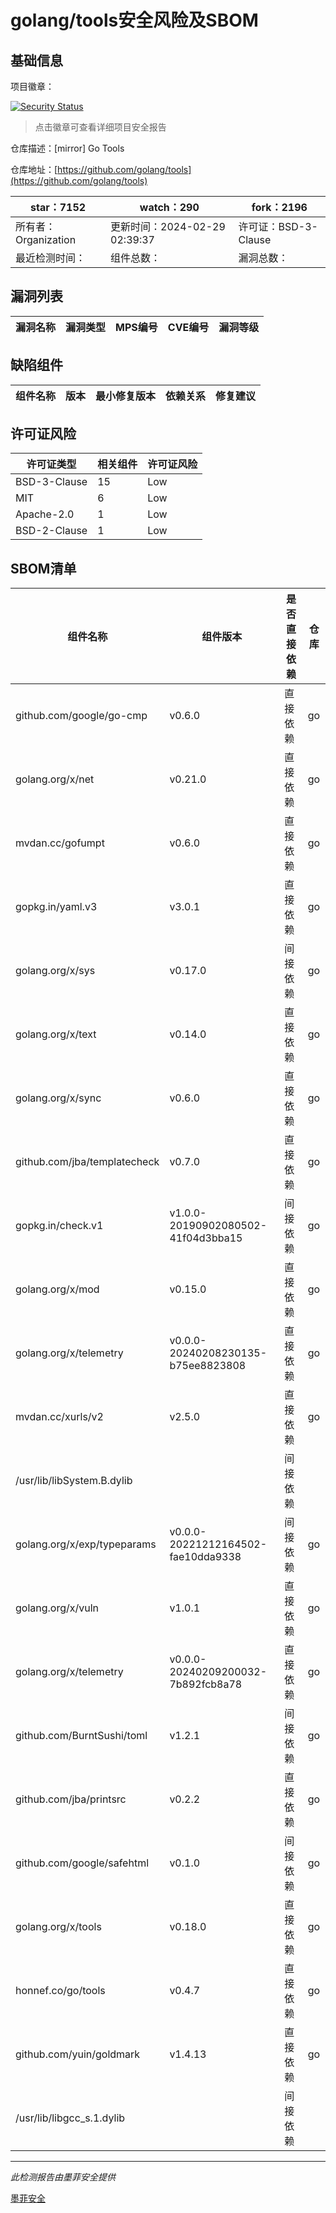 # golang/tools安全风险及SBOM

## 基础信息

项目徽章：

[![Security Status](https://www.murphysec.com/platform3/v31/badge/1762911877117853696.svg)](https://www.murphysec.com/console/report/1754210101002022912/1762911877117853696)

> 点击徽章可查看详细项目安全报告

仓库描述：[mirror] Go Tools

仓库地址：[https://github.com/golang/tools](https://github.com/golang/tools)

| star：7152 | watch：290 | fork：2196 |
| ----------- | -------------- | ------------ |
| 所有者：Organization | 更新时间：2024-02-29 02:39:37 | 许可证：BSD-3-Clause |
| 最近检测时间： | 组件总数： | 漏洞总数： |




## 漏洞列表

| 漏洞名称 | 漏洞类型 | MPS编号 | CVE编号 | 漏洞等级 |
| ------- | ------ | ------- | ------ | ----- |





## 缺陷组件

| 组件名称 | 版本 | 最小修复版本 | 依赖关系 | 修复建议 |
| -------- | ---- | ------------ | -------- | -------- |





## 许可证风险

| 许可证类型 | 相关组件 | 许可证风险 |
| ---------- | -------- | ---------- |
|BSD-3-Clause|15|Low|
|MIT|6|Low|
|Apache-2.0|1|Low|
|BSD-2-Clause|1|Low|




## SBOM清单

| 组件名称 | 组件版本 | 是否直接依赖 | 仓库 |
| -------- | -------- | ------------ | ---- |
|github.com/google/go-cmp|v0.6.0|直接依赖|go|
|golang.org/x/net|v0.21.0|直接依赖|go|
|mvdan.cc/gofumpt|v0.6.0|直接依赖|go|
|gopkg.in/yaml.v3|v3.0.1|直接依赖|go|
|golang.org/x/sys|v0.17.0|间接依赖|go|
|golang.org/x/text|v0.14.0|直接依赖|go|
|golang.org/x/sync|v0.6.0|直接依赖|go|
|github.com/jba/templatecheck|v0.7.0|直接依赖|go|
|gopkg.in/check.v1|v1.0.0-20190902080502-41f04d3bba15|间接依赖|go|
|golang.org/x/mod|v0.15.0|直接依赖|go|
|golang.org/x/telemetry|v0.0.0-20240208230135-b75ee8823808|直接依赖|go|
|mvdan.cc/xurls/v2|v2.5.0|直接依赖|go|
|/usr/lib/libSystem.B.dylib||间接依赖||
|golang.org/x/exp/typeparams|v0.0.0-20221212164502-fae10dda9338|间接依赖|go|
|golang.org/x/vuln|v1.0.1|直接依赖|go|
|golang.org/x/telemetry|v0.0.0-20240209200032-7b892fcb8a78|直接依赖|go|
|github.com/BurntSushi/toml|v1.2.1|间接依赖|go|
|github.com/jba/printsrc|v0.2.2|直接依赖|go|
|github.com/google/safehtml|v0.1.0|间接依赖|go|
|golang.org/x/tools|v0.18.0|直接依赖|go|
|honnef.co/go/tools|v0.4.7|直接依赖|go|
|github.com/yuin/goldmark|v1.4.13|直接依赖|go|
|/usr/lib/libgcc_s.1.dylib||间接依赖||


------

*此检测报告由墨菲安全提供*

[墨菲安全](www.murphysec.com)
